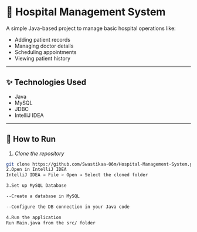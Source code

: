 # 🏥 Hospital Management System

A simple Java-based project to manage basic hospital operations like:
- Adding patient records
- Managing doctor details
- Scheduling appointments
- Viewing patient history

---

## ✨ Technologies Used
- Java
- MySQL
- JDBC
- IntelliJ IDEA

---
## 🚀 How to Run

1. *Clone the repository*  
```bash
git clone https://github.com/Swastikaa-06m/Hospital-Management-System.git
2.Open in IntelliJ IDEA
IntelliJ IDEA → File > Open → Select the cloned folder

3.Set up MySQL Database

--Create a database in MySQL

--Configure the DB connection in your Java code

4.Run the application
Run Main.java from the src/ folder
